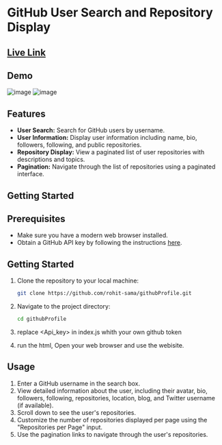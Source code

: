 # GitHub User Search and Repository Display

## [Live Link](https://65a9085a48140f738ae60341--sage-rabanadas-8c04f9.netlify.app/)

## Demo
![image](https://github.com/rohit-sama/githubProfile/assets/112627630/91e468ab-815a-4e73-8fb4-5855de8c81df)
![image](https://github.com/rohit-sama/githubProfile/assets/112627630/8ebb28ec-a667-4d7a-8991-497c66c8e43c)


## Features

- **User Search:** Search for GitHub users by username.
- **User Information:** Display user information including name, bio, followers, following, and public repositories.
- **Repository Display:** View a paginated list of user repositories with descriptions and topics.
- **Pagination:** Navigate through the list of repositories using a paginated interface.

## Getting Started

## Prerequisites

- Make sure you have a modern web browser installed.
- Obtain a GitHub API key by following the instructions [here](https://docs.github.com/en/authentication/keeping-your-account-and-data-secure/creating-a-personal-access-token).

## Getting Started

1. Clone the repository to your local machine:

    ```bash
    git clone https://github.com/rohit-sama/githubProfile.git
    ```

2. Navigate to the project directory:

    ```bash
    cd githubProfile
    ```

3. replace <Api_key> in index.js whith your own github token


4. run the html, Open your web browser and use the webisite.

## Usage

1. Enter a GitHub username in the search box.
2. View detailed information about the user, including their avatar, bio, followers, following, repositories, location, blog, and Twitter username (if available).
3. Scroll down to see the user's repositories.
4. Customize the number of repositories displayed per page using the "Repositories per Page" input.
5. Use the pagination links to navigate through the user's repositories.
